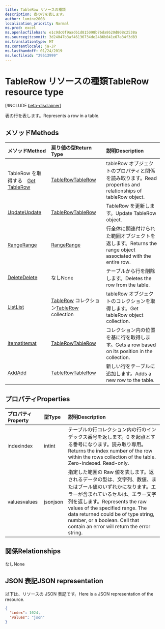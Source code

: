 ```yaml
---
title: TableRow リソースの種類
description: 表の行を表します。
author: lumine2008
localization_priority: Normal
ms.prod: excel
ms.openlocfilehash: e1c9dc0f9aad61d815098b76da8620d808c2538a
ms.sourcegitcommit: 3d24047b3af46136734de2486b041e67a34f3d83
ms.translationtype: MT
ms.contentlocale: ja-JP
ms.lasthandoff: 01/24/2019
ms.locfileid: "29513999"
---
```

# <a name="tablerow-resource-type"></a><span data-ttu-id="81598-103">TableRow リソースの種類</span><span class="sxs-lookup"><span data-stu-id="81598-103">TableRow resource type</span></span>

[!INCLUDE [beta-disclaimer](../../includes/beta-disclaimer.md)]

<span data-ttu-id="81598-104">表の行を表します。</span><span class="sxs-lookup"><span data-stu-id="81598-104">Represents a row in a table.</span></span>


## <a name="methods"></a><span data-ttu-id="81598-105">メソッド</span><span class="sxs-lookup"><span data-stu-id="81598-105">Methods</span></span>

| <span data-ttu-id="81598-106">メソッド</span><span class="sxs-lookup"><span data-stu-id="81598-106">Method</span></span>           | <span data-ttu-id="81598-107">戻り値の型</span><span class="sxs-lookup"><span data-stu-id="81598-107">Return Type</span></span>    |<span data-ttu-id="81598-108">説明</span><span class="sxs-lookup"><span data-stu-id="81598-108">Description</span></span>|
|:---------------|:--------|:----------|
|<span data-ttu-id="81598-109">TableRow を取得する　</span><span class="sxs-lookup"><span data-stu-id="81598-109">[Get TableRow](../api/tablerow-get.md)</span></span> | [<span data-ttu-id="81598-110">TableRow</span><span class="sxs-lookup"><span data-stu-id="81598-110">TableRow</span></span>](tablerow.md) |<span data-ttu-id="81598-111">tableRow オブジェクトのプロパティと関係を読み取ります。</span><span class="sxs-lookup"><span data-stu-id="81598-111">Read properties and relationships of tableRow object.</span></span>|
|[<span data-ttu-id="81598-112">Update</span><span class="sxs-lookup"><span data-stu-id="81598-112">Update</span></span>](../api/tablerow-update.md) | [<span data-ttu-id="81598-113">TableRow</span><span class="sxs-lookup"><span data-stu-id="81598-113">TableRow</span></span>](tablerow.md)  |<span data-ttu-id="81598-114">TableRow を更新します。</span><span class="sxs-lookup"><span data-stu-id="81598-114">Update TableRow object.</span></span> |
|[<span data-ttu-id="81598-115">Range</span><span class="sxs-lookup"><span data-stu-id="81598-115">Range</span></span>](../api/tablerow-range.md)|[<span data-ttu-id="81598-116">Range</span><span class="sxs-lookup"><span data-stu-id="81598-116">Range</span></span>](range.md)|<span data-ttu-id="81598-117">行全体に関連付けられた範囲オブジェクトを返します。</span><span class="sxs-lookup"><span data-stu-id="81598-117">Returns the range object associated with the entire row.</span></span>|
|[<span data-ttu-id="81598-118">Delete</span><span class="sxs-lookup"><span data-stu-id="81598-118">Delete</span></span>](../api/tablerow-delete.md)|<span data-ttu-id="81598-119">なし</span><span class="sxs-lookup"><span data-stu-id="81598-119">None</span></span>|<span data-ttu-id="81598-120">テーブルから行を削除します。</span><span class="sxs-lookup"><span data-stu-id="81598-120">Deletes the row from the table.</span></span>|
|[<span data-ttu-id="81598-121">List</span><span class="sxs-lookup"><span data-stu-id="81598-121">List</span></span>](../api/tablerow-list.md) | <span data-ttu-id="81598-122">[TableRow](tablerow.md) コレクション</span><span class="sxs-lookup"><span data-stu-id="81598-122">[TableRow](tablerow.md) collection</span></span> |<span data-ttu-id="81598-123">tableRow オブジェクトのコレクションを取得します。</span><span class="sxs-lookup"><span data-stu-id="81598-123">Get tableRow object collection.</span></span> |
|[<span data-ttu-id="81598-124">Itemat</span><span class="sxs-lookup"><span data-stu-id="81598-124">Itemat</span></span>](../api/tablerowcollection-itemat.md)|[<span data-ttu-id="81598-125">TableRow</span><span class="sxs-lookup"><span data-stu-id="81598-125">TableRow</span></span>](tablerow.md)|<span data-ttu-id="81598-126">コレクション内の位置を基に行を取得します。</span><span class="sxs-lookup"><span data-stu-id="81598-126">Gets a row based on its position in the collection.</span></span>|
|[<span data-ttu-id="81598-127">Add</span><span class="sxs-lookup"><span data-stu-id="81598-127">Add</span></span>](../api/tablerowcollection-add.md)|[<span data-ttu-id="81598-128">TableRow</span><span class="sxs-lookup"><span data-stu-id="81598-128">TableRow</span></span>](tablerow.md)|<span data-ttu-id="81598-129">新しい行をテーブルに追加します。</span><span class="sxs-lookup"><span data-stu-id="81598-129">Adds a new row to the table.</span></span>|

## <a name="properties"></a><span data-ttu-id="81598-130">プロパティ</span><span class="sxs-lookup"><span data-stu-id="81598-130">Properties</span></span>
| <span data-ttu-id="81598-131">プロパティ</span><span class="sxs-lookup"><span data-stu-id="81598-131">Property</span></span>     | <span data-ttu-id="81598-132">型</span><span class="sxs-lookup"><span data-stu-id="81598-132">Type</span></span>   |<span data-ttu-id="81598-133">説明</span><span class="sxs-lookup"><span data-stu-id="81598-133">Description</span></span>|
|:---------------|:--------|:----------|
|<span data-ttu-id="81598-134">index</span><span class="sxs-lookup"><span data-stu-id="81598-134">index</span></span>|<span data-ttu-id="81598-135">int</span><span class="sxs-lookup"><span data-stu-id="81598-135">int</span></span>|<span data-ttu-id="81598-p101">テーブルの行コレクション内の行のインデックス番号を返します。0 を起点とする番号になります。読み取り専用。</span><span class="sxs-lookup"><span data-stu-id="81598-p101">Returns the index number of the row within the rows collection of the table. Zero-indexed. Read-only.</span></span>|
|<span data-ttu-id="81598-139">values</span><span class="sxs-lookup"><span data-stu-id="81598-139">values</span></span>|<span data-ttu-id="81598-140">json</span><span class="sxs-lookup"><span data-stu-id="81598-140">json</span></span>|<span data-ttu-id="81598-p102">指定した範囲の Raw 値を表します。返されるデータの型は、文字列、数値、またはブール値のいずれかになります。エラーが含まれているセルは、エラー文字列を返します。</span><span class="sxs-lookup"><span data-stu-id="81598-p102">Represents the raw values of the specified range. The data returned could be of type string, number, or a boolean. Cell that contain an error will return the error string.</span></span>|

## <a name="relationships"></a><span data-ttu-id="81598-144">関係</span><span class="sxs-lookup"><span data-stu-id="81598-144">Relationships</span></span>
<span data-ttu-id="81598-145">なし</span><span class="sxs-lookup"><span data-stu-id="81598-145">None</span></span>


## <a name="json-representation"></a><span data-ttu-id="81598-146">JSON 表記</span><span class="sxs-lookup"><span data-stu-id="81598-146">JSON representation</span></span>

<span data-ttu-id="81598-147">以下は、リソースの JSON 表記です。</span><span class="sxs-lookup"><span data-stu-id="81598-147">Here is a JSON representation of the resource.</span></span>

<!-- {
  "blockType": "resource",
  "optionalProperties": [

  ],
  "@odata.type": "microsoft.graph.tableRow"
}-->

```json
{
  "index": 1024,
  "values": "json"
}

```

<!-- uuid: 8fcb5dbc-d5aa-4681-8e31-b001d5168d79
2015-10-25 14:57:30 UTC -->
<!--
{
  "type": "#page.annotation",
  "description": "TableRow resource",
  "keywords": "",
  "section": "documentation",
  "tocPath": "",
  "suppressions": [
    "Error: /api-reference/beta/resources/tablerow.md:\r\n      Exception processing links.\r\n    System.ArgumentException: Link Definition was null. Link text: !INCLUDE [beta-disclaimer](../../includes/beta-disclaimer.md)\r\n      at ApiDoctor.Validation.DocFile.get_LinkDestinations()\r\n      at ApiDoctor.Validation.DocSet.ValidateLinks(Boolean includeWarnings, String[] relativePathForFiles, IssueLogger issues, Boolean requireFilenameCaseMatch, Boolean printOrphanedFiles)"
  ]
}
-->

